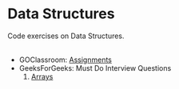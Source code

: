 # Data Structures
Code exercises on Data  Structures.
<br /><br/>
* GOClassroom: [Assignments](https://github.com/Vinit-Gore/Data-Structures/tree/master/Assignment)<br />
* GeeksForGeeks: Must Do Interview Questions<br />
  1. [Arrays](https://github.com/Vinit-Gore/Data-Structures/tree/master/GeeksForGeeks%20Must%20Do%20Interview%20Questions/MD-Arrays)
